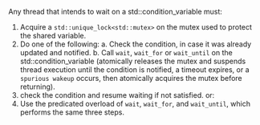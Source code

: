 Any thread that intends to wait on a std::condition_variable must: 
1. Acquire a `std::unique_lock<std::mutex>` on the mutex used to protect the shared variable.
2. Do one of the following:
  a. Check the condition, in case it was already updated and notified.
  b. Call `wait`, `wait_for` or `wait_until` on the std::condition_variable (atomically releases the mutex and suspends thread execution until the condition is notified, a timeout expires, or a `spurious wakeup` occurs, then atomically acquires the mutex before returning).
  3. check the condition and resume waiting if not satisfied.
  or:
  1. Use the predicated overload of `wait`, `wait_for`, and `wait_until`, which performs the same three steps.
